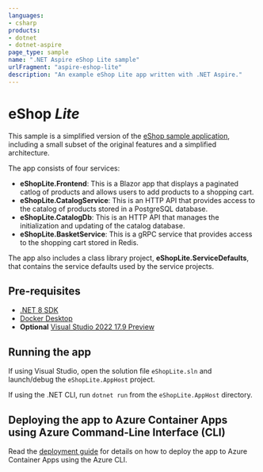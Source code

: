 ```yaml
---
languages:
- csharp
products:
- dotnet
- dotnet-aspire
page_type: sample
name: ".NET Aspire eShop Lite sample"
urlFragment: "aspire-eshop-lite"
description: "An example eShop Lite app written with .NET Aspire."
---
```


# eShop *Lite*

This sample is a simplified version of the [eShop sample application](https://github.com/dotnet/eshop), including a small subset of the original features and a simplified architecture.

The app consists of four services:

- **eShopLite.Frontend**: This is a Blazor app that displays a paginated catlog of products and allows users to add products to a shopping cart.
- **eShopLite.CatalogService**: This is an HTTP API that provides access to the catalog of products stored in a PostgreSQL database.
- **eShopLite.CatalogDb**: This is an HTTP API that manages the initialization and updating of the catalog database.
- **eShopLite.BasketService**: This is a gRPC service that provides access to the shopping cart stored in Redis.

The app also includes a class library project, **eShopLite.ServiceDefaults**, that contains the service defaults used by the service projects.

## Pre-requisites

- [.NET 8 SDK](https://dotnet.microsoft.com/download/dotnet/8.0)
- [Docker Desktop](https://www.docker.com/products/docker-desktop/)
- **Optional** [Visual Studio 2022 17.9 Preview](https://visualstudio.microsoft.com/vs/preview/)

## Running the app

If using Visual Studio, open the solution file `eShopLite.sln` and launch/debug the `eShopLite.AppHost` project.

If using the .NET CLI, run `dotnet run` from the `eShopLite.AppHost` directory.

## Deploying the app to Azure Container Apps using Azure Command-Line Interface (CLI)

Read the [deployment guide](./deploy-az-cli.cmd) for details on how to deploy the app to Azure Container Apps using the Azure CLI.
